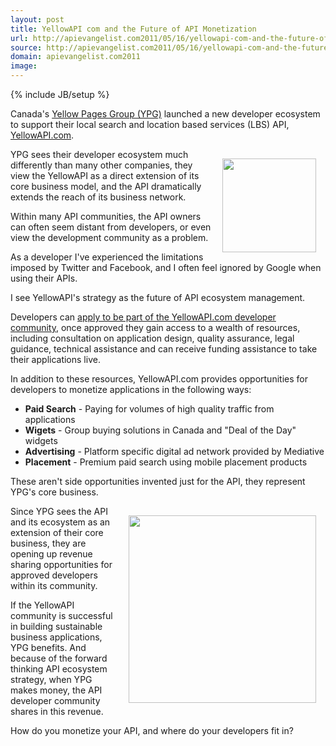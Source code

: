 ```yaml
---
layout: post
title: YellowAPI com and the Future of API Monetization
url: http://apievangelist.com2011/05/16/yellowapi-com-and-the-future-of-api-monetization/
source: http://apievangelist.com2011/05/16/yellowapi-com-and-the-future-of-api-monetization/
domain: apievangelist.com2011
image: 
---
```

{% include JB/setup %}
Canada's <a title="Yellow Pages Group" href="http://www.ypg.com/en/">Yellow Pages Group (YPG)</a> launched a new developer ecosystem to support their local search and location based services (LBS) API, <a title="YellowAPI.com" href="http://www.yellowapi.com/">YellowAPI.com</a>.<p></p>
<a title="YellowAPI.com" href="http://www.yellowapi.com/"><img style="padding: 15px;" src="http://kinlane-productions.s3.amazonaws.com/yellowAPI/yellow-api.jpg" alt="" width="150" align="right" /></a>YPG sees their developer ecosystem much differently than many other companies,  they view the YellowAPI as a direct extension of its core business model, and the API dramatically extends the reach of its business network.<p></p>
Within many API communities, the API owners can often seem distant from developers, or even view the development community as a problem.<p></p>
As a developer I've experienced the limitations imposed by Twitter and Facebook, and I often feel ignored by Google when using their APIs.<p></p>
I see YellowAPI's strategy as the future of API ecosystem management.<p></p>
Developers can <a title="apply to be part of the YPG developer community" href="http://www.yellowapi.com/member/register">apply to be part of the YellowAPI.com developer community</a>, once approved they gain access to a wealth of resources, including consultation on application design, quality assurance, legal guidance, technical assistance and can receive funding assistance to take their applications live.<p></p>
In addition to these resources, YellowAPI.com provides opportunities for developers to monetize applications in the following ways:
<ul class="mainlist">
	<li><strong>Paid Search</strong> - Paying for volumes of high quality traffic from applications</li>
	<li><strong>Wigets</strong> - Group buying solutions in Canada and "Deal of the Day" widgets</li>
	<li><strong>Advertising</strong> - Platform specific digital ad network provided by Mediative</li>
	<li><strong>Placement</strong> - Premium paid search using mobile placement products</li>
</ul>
These aren't side opportunities invented just for the API, they represent YPG's core business.<p></p>
<a title="Yellow Pages Group" href="http://www.ypg.com/en/"><img style="padding: 15px;" src="http://kinlane-productions.s3.amazonaws.com/yellowAPI/yellow-pages-group.png" alt="" width="300" align="right" /></a>Since YPG sees the API and its ecosystem as an extension of their core business, they are opening up revenue sharing opportunities for approved developers within its community.<p></p>
If the YellowAPI community is successful in building sustainable business applications, YPG benefits.   And because of the forward thinking API ecosystem strategy, when YPG makes money, the API developer community shares in this revenue.<p></p>
How do you monetize your API, and where do your developers fit in?
